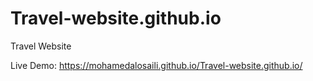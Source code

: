 # Travel-website.github.io
Travel Website

Live Demo:  https://mohamedalosaili.github.io/Travel-website.github.io/
